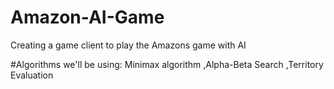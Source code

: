# Amazon-AI-Game
Creating a game client to play the Amazons game with AI

#Algorithms we'll be using:
 Minimax algorithm
,Alpha-Beta Search
,Territory Evaluation
